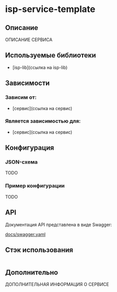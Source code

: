 # isp-service-template

## Описание

ОПИСАНИЕ СЕРВИСА

## Используемые библиотеки

- [isp-lib](ссылка на isp-lib)

## Зависимости

### Зависим от:

- [сервис](ссылка на сервис)

### Является зависимостью для:

- [сервис](ссылка на сервис)

## Конфигурация

### JSON-схема

TODO

### Пример конфигурации

TODO

## API

Документация API представлена в виде Swagger: 

[docs/swagger.yaml](docs/swagger.yaml)

## Стэк использования

```mermaid  

```

## Дополнительно

ДОПОЛНИТЕЛЬНАЯ ИНФОРМАЦИЯ О СЕРВИСЕ

